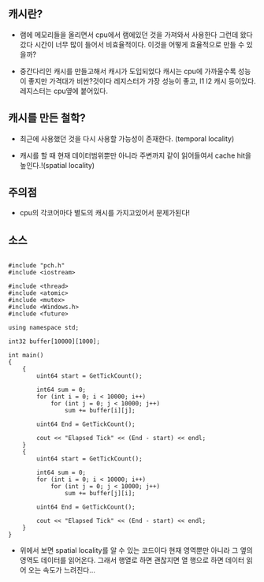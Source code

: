 
## 캐시란?

- 램에 메모리들을 올리면서 cpu에서 램에있던 것을 가져와서 사용한다 그런데 왔다갔다 시간이 너무 많이 들어서 비효율적이다. 이것을 어떻게 효율적으로 만들 수 있을까?

- 중간다리인 캐시를 만들고해서 캐시가 도입되었다 캐시는 cpu에 가까울수록 성능이 좋지만 가격대가 비싼?것이다 레지스터가 가장 성능이 좋고, l1 l2 캐시 등이있다. 레지스터는 cpu옆에 붙어있다.



## 캐시를 만든 철학?

- 최근에 사용했던 것을 다시 사용할 가능성이 존재한다. (temporal locality)

- 캐시를 할 때 현재 데이터범위뿐만 아니라 주변까지 같이 읽어들여서 cache hit을 높인다.!(spatial locality)


## 주의점

- cpu의 각코어마다 별도의 캐시를 가지고있어서 문제가된다!


## 소스

````

#include "pch.h"
#include <iostream>

#include <thread>
#include <atomic>
#include <mutex>
#include <Windows.h>
#include <future>

using namespace std;

int32 buffer[10000][1000];

int main()
{
    {
        uint64 start = GetTickCount();

        int64 sum = 0;
        for (int i = 0; i < 10000; i++)
            for (int j = 0; j < 10000; j++)
                sum += buffer[i][j];

        uint64 End = GetTickCount();

        cout << "Elapsed Tick" << (End - start) << endl;
    }
    {
        uint64 start = GetTickCount();

        int64 sum = 0;
        for (int i = 0; i < 10000; i++)
            for (int j = 0; j < 10000; j++)
                sum += buffer[j][i];

        uint64 End = GetTickCount();

        cout << "Elapsed Tick" << (End - start) << endl;
    }
}
````

- 위에서 보면 spatial locality를 알 수 있는 코드이다 현재 영역뿐만 아니라 그 옆의 영역도 데이터를 읽어온다. 그래서 행열로 하면 괜찮지면 열 행으로 하면 데이터 읽어 오는 속도가 느려진다... 